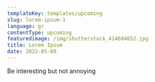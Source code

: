 ```yaml
---
templateKey: templates/upcoming
slug: lorem-ipsum-1
language: gr
contentType: upcoming
featuredimage: /img/shutterstock_414684652.jpg
title: Lorem Ipsum
date: 2022-05-09
---
```

Be interesting but not annoying